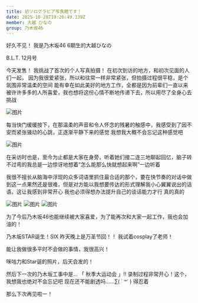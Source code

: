```yaml
---
title: 初ソログラビア写真館です！
date: 2025-10-28T19:26:49.139Z
member: 大越 ひなの
group: 乃木坂46
---
```


好久不见！
我是乃木坂46 6期生的大越ひなの



B.L.T. 12月号

今天发售！
我挑战了首次的个人写真拍摄！
在初次到访的地方，和初次见面的人们一起，
因为我很爱紧张，所以和往常一样非常紧张，但拍摄过程很平稳，是个氛围非常温柔的空间
能有幸在如此美好的地方工作，全都是因为前辈们一直以来被许许多多的人所喜爱，我也想将这份心情不断地传递下去，所以用尽了全身心去挑战


![图片](https://www.nogizaka46.com/files/46/diary/n46/MEMBER/moblog/202510/mobE22zS8.jpg)

每当快门缓缓按下，在那温柔的声音和令人怀念的残暑的触感中，我感受到了因不安而紧张骚动的心跳，正逐渐平静下来的感觉
我想我大概不会忘记这种感觉吧


![图片](https://www.nogizaka46.com/files/46/diary/n46/MEMBER/moblog/202510/mobAj02W4.jpg)


在采访时也是，至今为止都是大家在身旁，听着她们接二连三地聊起回忆，脑子转不过弯的我总是一边惊讶地想着“怎么能那么快就想起来啊”一边听着


我很不擅长从脑海中浮现的众多词语里抓住最合适的那个，要在快节奏的对话中做到这一点果然还是很难，但是对方能以我想要传达的形式理解我小心翼翼说出的话语，这让我感到非常开心
我也必须得想办法提升自己的谈话能力才行
真的真的



![图片](https://www.nogizaka46.com/files/46/diary/n46/MEMBER/moblog/202510/mobd4KlfF.jpg)
![图片](https://www.nogizaka46.com/files/46/diary/n46/MEMBER/moblog/202510/mobcdBSAy.jpg)
![图片](https://www.nogizaka46.com/files/46/diary/n46/MEMBER/moblog/202510/mobA8k4fz.jpg)

为了今后乃木坂46也能继续被大家喜爱，为了能再次和大家一起工作，我也会加油的！




乃木坂STAR诞生！SIX
昨天晚上是万圣节回！！
我试着cosplay了老师！

能让我做很多平时不会做的事情，我很高兴！



咪咕力和Star诞的照片，后天会发的！




然后下一次的乃木坂工事中是… 「
秋季大运动会
」‼️
录制过程非常开心！这个，我想我也绝对不会忘记吧
现在还不能剧透吗……∑( ˙ ꒳​ ˙ )
得忍着

那么下次再见啦ー！